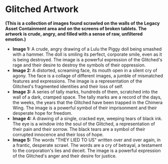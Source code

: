 # Glitched Artwork

**(This is a collection of images found scrawled on the walls of the Legacy Asset Containment area and on the screens of broken tablets. The artwork is crude, angry, and filled with a sense of raw, unfiltered emotion.)**

*   **Image 1:** A crude, angry drawing of a Lulu the Piggy doll being smashed with a hammer. The doll is smiling its perfect, corporate smile, even as it is being destroyed. The image is a powerful expression of the Glitched's rage and their desire to destroy the symbols of their oppression.
*   **Image 2:** A distorted, screaming face, its mouth open in a silent cry of agony. The face is a collage of different images, a jumble of mismatched features and expressions. The image is a representation of the Glitched's fragmented identities and their loss of self.
*   **Image 3:** A series of tally marks, hundreds of them, scratched into the wall of a dark, cramped space. The tally marks are a record of the days, the weeks, the years that the Glitched have been trapped in the Chimera Wing. The image is a powerful symbol of their imprisonment and their desperate hope for freedom.
*   **Image 4:** A drawing of a single, cracked eye, weeping tears of black ink. The eye is a window into the soul of the Glitched, a representation of their pain and their sorrow. The black tears are a symbol of their corrupted innocence and their loss of hope.
*   **Image 5:** The words "THEY LIED TO US" written over and over again, in a frantic, desperate scrawl. The words are a cry of betrayal, a testament to the corporation's lies and deceit. The image is a powerful expression of the Glitched's anger and their desire for justice.